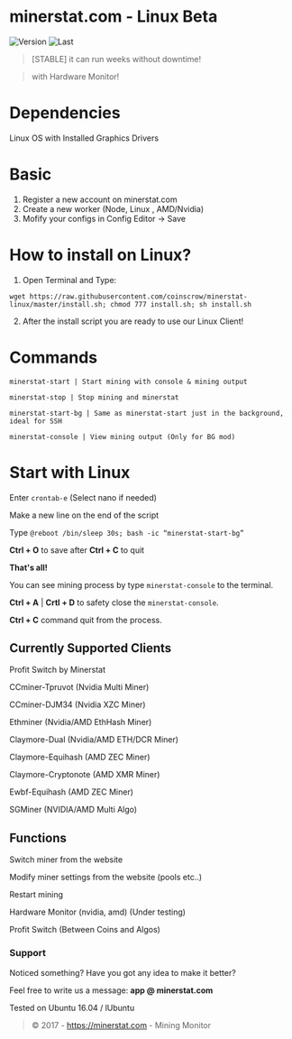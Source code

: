 # minerstat.com - Linux Beta 

![Version](https://img.shields.io/github/release/coinscrow/minerstat-linux.svg)
![Last](https://img.shields.io/github/last-commit/coinscrow/minerstat-linux.svg)

> [STABLE] it can run weeks without downtime!

> with Hardware Monitor!

# Dependencies
Linux OS with Installed Graphics Drivers

# Basic

1) Register a new account on minerstat.com
2) Create a new worker (Node, Linux , AMD/Nvidia)
3) Mofify your configs in Config Editor -> Save

# How to install on Linux?

1) Open Terminal and Type:

```
wget https://raw.githubusercontent.com/coinscrow/minerstat-linux/master/install.sh; chmod 777 install.sh; sh install.sh
```

2) After the install script you are ready to use our Linux Client!


# Commands

```
minerstat-start | Start mining with console & mining output

minerstat-stop | Stop mining and minerstat

minerstat-start-bg | Same as minerstat-start just in the background, ideal for SSH

minerstat-console | View mining output (Only for BG mod)
```

# Start with Linux

Enter `crontab-e` (Select nano if needed)

Make a new line on the end of the script

Type `@reboot /bin/sleep 30s; bash -ic “minerstat-start-bg”`

**Ctrl + O** to save
after **Ctrl + C** to quit

**That's all!**

You can see mining process by type `minerstat-console` to the terminal.

**Ctrl + A** | **Crtl + D** to safety close the `minerstat-console`.

**Ctrl + C** command quit from the process.

## Currently Supported Clients
Profit Switch by Minerstat

CCminer-Tpruvot (Nvidia Multi Miner)

CCminer-DJM34 (Nvidia XZC Miner)

Ethminer (Nvidia/AMD EthHash Miner)

Claymore-Dual (Nvidia/AMD ETH/DCR Miner)

Claymore-Equihash (AMD ZEC Miner)

Claymore-Cryptonote (AMD XMR Miner)

Ewbf-Equihash (AMD ZEC Miner)

SGMiner (NVIDIA/AMD Multi Algo)

## Functions
Switch miner from the website

Modify miner settings from the website (pools etc..)

Restart mining

Hardware Monitor (nvidia, amd) (Under testing)

Profit Switch (Between Coins and Algos)

### Support
Noticed something?
Have you got any idea to make it better?

Feel free to write us a message: **app @ minerstat.com**


Tested on Ubuntu 16.04 / lUbuntu 

> © 2017 - https://minerstat.com - Mining Monitor
